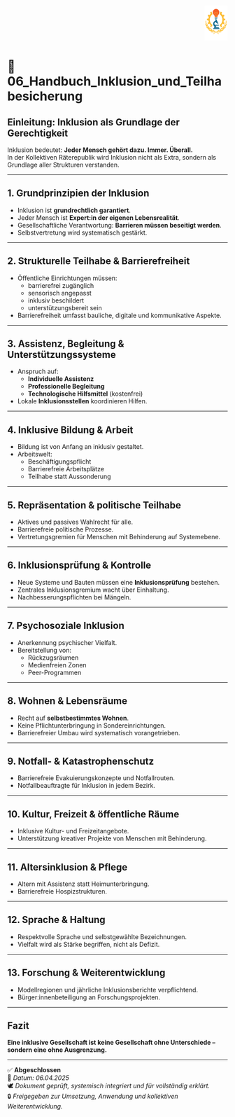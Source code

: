 <p align="right">
  <img src="https://raw.githubusercontent.com/hades-dux/Kollektive-Raeterepublik/main/Meta_und_Systemstruktur/logo_offiziell.png" alt="Logo der Kollektiven Räterepublik" height="80">
</p>

<!--
Autor: Fabio Weidner
Version: 1.0
Sektion: Infrastruktur
Veröffentlichung: April 2025
-->

# 📘 06_Handbuch_Inklusion_und_Teilhabesicherung

## Einleitung: Inklusion als Grundlage der Gerechtigkeit

Inklusion bedeutet: **Jeder Mensch gehört dazu. Immer. Überall.**  
In der Kollektiven Räterepublik wird Inklusion nicht als Extra, sondern als Grundlage aller Strukturen verstanden.

---

## 1. Grundprinzipien der Inklusion

- Inklusion ist **grundrechtlich garantiert**.
- Jeder Mensch ist **Expert:in der eigenen Lebensrealität**.
- Gesellschaftliche Verantwortung: **Barrieren müssen beseitigt werden**.
- Selbstvertretung wird systematisch gestärkt.

---

## 2. Strukturelle Teilhabe & Barrierefreiheit

- Öffentliche Einrichtungen müssen:
  - barrierefrei zugänglich
  - sensorisch angepasst
  - inklusiv beschildert
  - unterstützungsbereit sein
- Barrierefreiheit umfasst bauliche, digitale und kommunikative Aspekte.

---

## 3. Assistenz, Begleitung & Unterstützungssysteme

- Anspruch auf:
  - **Individuelle Assistenz**
  - **Professionelle Begleitung**
  - **Technologische Hilfsmittel** (kostenfrei)
- Lokale **Inklusionsstellen** koordinieren Hilfen.

---

## 4. Inklusive Bildung & Arbeit

- Bildung ist von Anfang an inklusiv gestaltet.
- Arbeitswelt:
  - Beschäftigungspflicht
  - Barrierefreie Arbeitsplätze
  - Teilhabe statt Aussonderung

---

## 5. Repräsentation & politische Teilhabe

- Aktives und passives Wahlrecht für alle.
- Barrierefreie politische Prozesse.
- Vertretungsgremien für Menschen mit Behinderung auf Systemebene.

---

## 6. Inklusionsprüfung & Kontrolle

- Neue Systeme und Bauten müssen eine **Inklusionsprüfung** bestehen.
- Zentrales Inklusionsgremium wacht über Einhaltung.
- Nachbesserungspflichten bei Mängeln.

---

## 7. Psychosoziale Inklusion

- Anerkennung psychischer Vielfalt.
- Bereitstellung von:
  - Rückzugsräumen
  - Medienfreien Zonen
  - Peer-Programmen

---

## 8. Wohnen & Lebensräume

- Recht auf **selbstbestimmtes Wohnen**.
- Keine Pflichtunterbringung in Sondereinrichtungen.
- Barrierefreier Umbau wird systematisch vorangetrieben.

---

## 9. Notfall- & Katastrophenschutz

- Barrierefreie Evakuierungskonzepte und Notfallrouten.
- Notfallbeauftragte für Inklusion in jedem Bezirk.

---

## 10. Kultur, Freizeit & öffentliche Räume

- Inklusive Kultur- und Freizeitangebote.
- Unterstützung kreativer Projekte von Menschen mit Behinderung.

---

## 11. Altersinklusion & Pflege

- Altern mit Assistenz statt Heimunterbringung.
- Barrierefreie Hospizstrukturen.

---

## 12. Sprache & Haltung

- Respektvolle Sprache und selbstgewählte Bezeichnungen.
- Vielfalt wird als Stärke begriffen, nicht als Defizit.

---

## 13. Forschung & Weiterentwicklung

- Modellregionen und jährliche Inklusionsberichte verpflichtend.
- Bürger:innenbeteiligung an Forschungsprojekten.

---

## Fazit

**Eine inklusive Gesellschaft ist keine Gesellschaft ohne Unterschiede – sondern eine ohne Ausgrenzung.**

---

✅ **Abgeschlossen**  
📅 *Datum: 06.04.2025*  
🕊️ *Dokument geprüft, systemisch integriert und für vollständig erklärt.*  
🔒 *Freigegeben zur Umsetzung, Anwendung und kollektiven Weiterentwicklung.*
